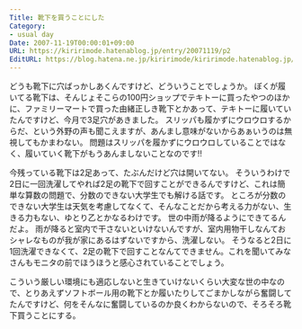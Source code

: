 ```yaml
---
Title: 靴下を買うことにした
Category:
- usual day
Date: 2007-11-19T00:00:01+09:00
URL: https://kiririmode.hatenablog.jp/entry/20071119/p2
EditURL: https://blog.hatena.ne.jp/kiririmode/kiririmode.hatenablog.jp/atom/entry/8454420450078216207
---
```



どうも靴下に穴ばっかしあくんですけど、どういうことでしょうか。
ぼくが履いてる靴下は、そんじょそこらの100円ショップでテキトーに買ったやつのほかに、ファミリーマートで買った由緒正しき靴下とかあって、テキトーに履いていたんですけど、今月で3足穴があきました。
スリッパも履かずにウロウロするからだ、という外野の声も聞こえますが、あんまし意味がないからあぁいうのは無視してもかまわない。
問題はスリッパを履かずにウロウロしていることではなく、履いていく靴下がもうあんましないことなのです!!


今残っている靴下は2足あって、たぶんだけど穴は開いてない。
そういうわけで2日に一回洗濯してやれば2足の靴下で回すことができるんですけど、これは簡単な算数の問題で、分数のできない大学生でも解ける話です。
ところが分数のできない大学生は天気を考慮してなくて、そんなことだから考える力がない、生きる力もない、ゆとり乙とかなるわけです。
世の中雨が降るようにできてるんだよ。
雨が降ると室内で干さないといけないんですが、室内用物干しなんておシャレなものが我が家にあるはずないですから、洗濯しない。
そうなると2日に1回洗濯できなくて、2足の靴下で回すことなんてできません。これを聞いてみなさんもモニタの前でほうほうと感心されていることでしょう。


こういう厳しい環境にも適応しないと生きていけないくらい大変な世の中なので、とりあえずソフトボール用の靴下とか履いたりしてごまかしながら奮闘してたんですけど、何をそんなに奮闘しているのか良くわからないので、そろそろ靴下買うことにする。
